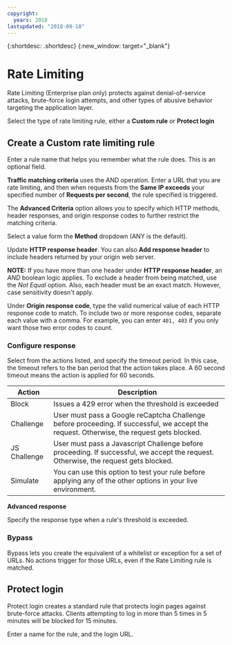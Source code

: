 ```yaml
---
copyright:
  years: 2018
lastupdated: "2018-09-18"
---
```


{:shortdesc: .shortdesc}
{:new_window: target="_blank"}

# Rate Limiting

Rate Limiting (Enterprise plan only) protects against denial-of-service attacks, brute-force login attempts, and other types of abusive behavior targeting the application layer.

Select the type of rate limiting rule, either a **Custom rule** or **Protect login**

## Create a Custom rate limiting rule

Enter a rule name that helps you remember what the rule does. This is an optional field.

**Traffic matching criteria** uses the AND operation. Enter a URL that you are rate limiting, and then when requests from the **Same IP exceeds** your specified number of **Requests per second**, the rule specified is triggered.

The **Advanced Criteria** option allows you to specify which HTTP methods, header responses, and origin response codes to further restrict the matching criteria. 

Select a value form the **Method** dropdown (ANY is the default).  

Update **HTTP response header**.  You can also **Add response header** to include headers returned by your origin web server. 

**NOTE:** If you have more than one header under **HTTP response header**, an _AND_ boolean logic applies.  To exclude a header from being matched, use the _Not Equal_ option. Also, each header must be an exact match. However, case sensitivity doesn't apply.

Under **Origin response code**, type the valid numerical value of each HTTP response code to match.  To include two or more response codes, separate each value with a comma. For example, you can enter `401, 403` if you only want those two error codes to count. 

### Configure response
Select from the actions listed, and specify the timeout period. In this case, the timeout refers to the ban period that the action takes place. A 60 second timeout means the action is applied for 60 seconds.

|Action| Description|
|------|------------|
|Block | Issues a 429 error when the threshold is exceeded|
|Challenge | User must pass a Google reCaptcha Challenge before proceeding. If successful, we accept the request. Otherwise, the request gets blocked.| 	
|JS Challenge |	User must pass a Javascript Challenge before proceeding. If successful, we accept the request. Otherwise, the request gets blocked.
|Simulate| You can use this option to test your rule before applying any of the other options in your live environment.

**Advanced response**

Specify the response type when a rule's threshold is exceeded. 

### Bypass
Bypass lets you create the equivalent of a whitelist or exception for a set of URLs.  No actions trigger for those URLs, even if the Rate Limiting rule is matched.

## Protect login
Protect login creates a standard rule that protects login pages against brute-force attacks. Clients attempting to log in more than 5 times in 5 minutes will be blocked for 15 minutes. 

Enter a name for the rule, and the login URL.


